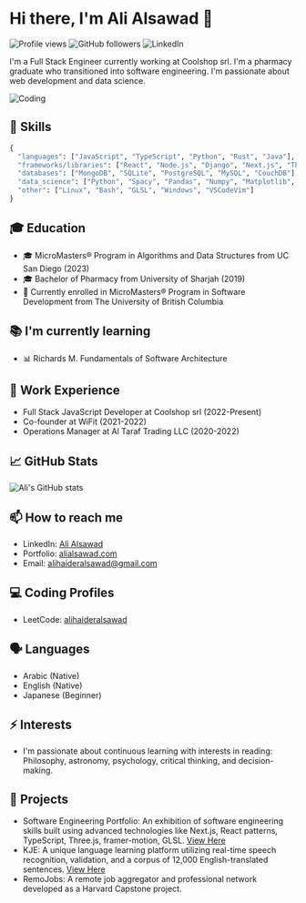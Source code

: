 # Hi there, I'm Ali Alsawad 👋

![Profile views](https://gpvc.arturio.dev/alialsawad)
![GitHub followers](https://img.shields.io/github/followers/alialsawad?style=social)
![LinkedIn](https://img.shields.io/badge/-LinkedIn-blue?style=flat&logo=Linkedin&logoColor=white&link=https://www.linkedin.com/in/ali-al-sawad/)

I'm a Full Stack Engineer currently working at Coolshop srl. I'm a pharmacy graduate who transitioned into software engineering. I'm passionate about web development and data science.

![Coding](https://media.giphy.com/media/Y4ak9Ki2GZCbJxAnJD/giphy.gif)

## 🚀 Skills

```python
{
  "languages": ["JavaScript", "TypeScript", "Python", "Rust", "Java"],
  "frameworks/libraries": ["React", "Node.js", "Django", "Next.js", "Three.js", "GraphQL", "Apollo", "Material UI", "Tailwind", "Yew.rs", "WebAssembly"],
  "databases": ["MongoDB", "SQLite", "PostgreSQL", "MySQL", "CouchDB"],
  "data_science": ["Python", "Spacy", "Pandas", "Numpy", "Matplotlib", "Scikit-learn", "TensorFlow", "Keras", "Statsmodels", "Seaborn"],
  "other": ["Linux", "Bash", "GLSL", "Windows", "VSCodeVim"]
}
```

## 🎓 Education

- 🎓 MicroMasters® Program in Algorithms and Data Structures from UC San Diego (2023)
- 🎓 Bachelor of Pharmacy from University of Sharjah (2019)
- 🔵 Currently enrolled in MicroMasters® Program in Software Development from The University of British Columbia

## 📚 I'm currently learning

- 📊 Richards M. Fundamentals of Software Architecture

## 🏢 Work Experience

- Full Stack JavaScript Developer at Coolshop srl (2022-Present)
- Co-founder at WiFit (2021-2022)
- Operations Manager at Al Taraf Trading LLC (2020-2022)

## 📈 GitHub Stats

![Ali's GitHub stats](https://github-readme-stats.vercel.app/api?username=alialsawad&show_icons=true&theme=radical)

## 📫 How to reach me

- LinkedIn: [Ali Alsawad](https://www.linkedin.com/in/ali-al-sawad/)
- Portfolio: [alialsawad.com](https://alialsawad.com/)
- Email: [alihaideralsawad@gmail.com](mailto:alihaideralsawad@gmail.com)

## 💻 Coding Profiles

- LeetCode: [alihaideralsawad](https://leetcode.com/alihaideralsawad/)

## 🗣️ Languages

- Arabic (Native)
- English (Native)
- Japanese (Beginner)

## ⚡ Interests

- I'm passionate about continuous learning with interests in reading: Philosophy, astronomy, psychology, critical thinking, and decision-making.

## 💼 Projects

- Software Engineering Portfolio: An exhibition of software engineering skills built using advanced technologies like Next.js, React patterns, TypeScript, Three.js, framer-motion, GLSL. [View Here](https://alialsawad.com/)
- KJE: A unique language learning platform utilizing real-time speech recognition, validation, and a corpus of 12,000 English-translated sentences. [View Here](https://kje-frontend.vercel.app/)
- RemoJobs: A remote job aggregator and professional network developed as a Harvard Capstone project.
